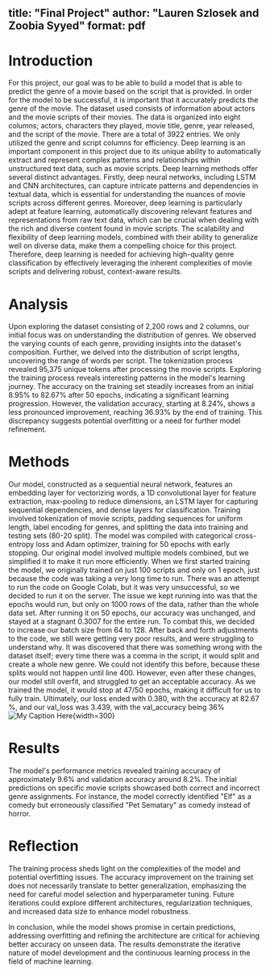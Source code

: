 title: "Final Project"
author: "Lauren Szlosek and Zoobia Syyed"
format: pdf
---
# Introduction
For this project, our goal was to be able to build a model that is able to predict the genre of a movie based on the script that is provided. In order for the model to be successful, it is important that it accurately predicts the genre of the movie. The dataset used consists of information about actors and the movie scripts of their movies. The data is organized into eight columns; actors, characters they played, movie title, genre, year released, and the script of the movie. There are a total of 3922 entries. We only utilized the genre and script columns for efficiency. Deep learning is an important component in this project due to its unique ability to automatically extract and represent complex patterns and relationships within unstructured text data, such as movie scripts. Deep learning methods offer several distinct advantages. Firstly, deep neural networks, including LSTM and CNN architectures, can capture intricate patterns and dependencies in textual data, which is essential for understanding the nuances of movie scripts across different genres. Moreover, deep learning is particularly adept at feature learning, automatically discovering relevant features and representations from raw text data, which can be crucial when dealing with the rich and diverse content found in movie scripts.
The scalability and flexibility of deep learning models, combined with their ability to generalize well on diverse data, make them a compelling choice for this project. Therefore, deep learning is needed for achieving high-quality genre classification by effectively leveraging the inherent complexities of movie scripts and delivering robust, context-aware results.


# Analysis
Upon exploring the dataset consisting of 2,200 rows and 2 columns, our initial focus was on understanding the distribution of genres. We observed the varying counts of each genre, providing insights into the dataset's composition. Further, we delved into the distribution of script lengths, uncovering the range of words per script. The tokenization process revealed 95,375 unique tokens after processing the movie scripts.
Exploring the training process reveals interesting patterns in the model's learning journey. The accuracy on the training set steadily increases from an initial 8.95% to 82.67% after 50 epochs, indicating a significant learning progression. However, the validation accuracy, starting at 8.24%, shows a less pronounced improvement, reaching 36.93% by the end of training. This discrepancy suggests potential overfitting or a need for further model refinement.




# Methods


Our model, constructed as a sequential neural network, features an embedding layer for vectorizing words, a 1D convolutional layer for feature extraction, max-pooling to reduce dimensions, an LSTM layer for capturing sequential dependencies, and dense layers for classification. Training involved tokenization of movie scripts, padding sequences for uniform length, label encoding for genres, and splitting the data into training and testing sets (80-20 split). The model was compiled with categorical cross-entropy loss and Adam optimizer, training for 50 epochs with early stopping. Our original model involved multiple models combined, but we simplified it to make it run more efficiently.
When we first started training the model, we originally trained on just 100 scripts and only on 1 epoch, just because the code was taking a very long time to run. There was an attempt to run the code on Google Colab, but it was very unsuccessful, so we decided to run it on the server. The issue we kept running into was that the epochs would run, but only on 1000 rows of the data, rather than the whole data set. After running it on 50 epochs, our accuracy was unchanged, and stayed at a stagnant   0.3007 for the entire run. To combat this, we decided to increase our batch size from 64 to 128. After back and forth adjustments to the code, we still were getting very poor results, and were struggling to understand why.
It was discovered that there was something wrong with the dataset itself; every time there was a comma in the script, it would split and create a whole new genre. We could not identify this before, because these splits would not happen until line 400.
However, even after these changes, our model still overfit, and struggled to get an acceptable accuracy. As we trained the model, it would stop at 47/50 epochs, making it difficult for us to fully train.
Ultimately, our loss ended with 0.380, with the accuracy at 82.67 %, and our val_loss was 3.439, with the val_accuracy being 36%
![My Caption Here](/Users/cparlett/Desktop/corgi.jpg){width=300}
# Results
The model's performance metrics revealed training accuracy of approximately 9.6% and validation accuracy around 8.2%. The initial predictions on specific movie scripts showcased both correct and incorrect genre assignments. For instance, the model correctly identified "Elf" as a comedy but erroneously classified "Pet Sematary" as comedy instead of horror.


# Reflection
The training process sheds light on the complexities of the model and potential overfitting issues. The accuracy improvement on the training set does not necessarily translate to better generalization, emphasizing the need for careful model selection and hyperparameter tuning. Future iterations could explore different architectures, regularization techniques, and increased data size to enhance model robustness.


In conclusion, while the model shows promise in certain predictions, addressing overfitting and refining the architecture are critical for achieving better accuracy on unseen data. The results demonstrate the iterative nature of model development and the continuous learning process in the field of machine learning.
